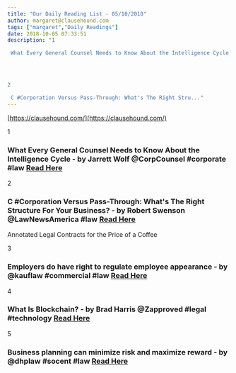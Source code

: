 ```yaml
---
title: "Our Daily Reading List - 05/10/2018"
author: margaret@clausehound.com
tags: ["margaret","Daily Readings"]
date: 2018-10-05 07:33:51
description: "1

 What Every General Counsel Needs to Know About the Intelligence Cycle - by Jarrett Wolf @CorpCounsel #corporate #law Read Here

 


2

 C #Corporation Versus Pass-Through: What's The Right Stru..."
---
```


[https://clausehound.com/](https://clausehound.com/)

1

###  What Every General Counsel Needs to Know About the Intelligence Cycle - by Jarrett Wolf @CorpCounsel #corporate #law [Read Here](https://www.law.com/corpcounsel/2018/09/28/what-every-general-counsel-needs-to-know-about-the-intelligence-cycle/)

 

2

###  C #Corporation Versus Pass-Through: What's The Right Structure For Your Business? - by Robert Swenson @LawNewsAmerica #law [Read Here](http://www.mondaq.com/unitedstates/x/736318/Corporate+Tax/C+Corporation+Versus+PassThrough+Whats+The+Right+Structure+For+Your+Business)

Annotated Legal Contracts
for the Price of a Coffee

3

###  Employers do have right to regulate employee appearance - by @kauflaw #commercial #law [Read Here](https://www.kauflaw.net/blog/2018/09/employers-do-have-right-to-regulate-employee-appearance.shtml)

 

4

###  What Is Blockchain? - by Brad Harris @Zapproved #legal #technology  [Read Here](https://www.jdsupra.com/legalnews/what-is-blockchain-84864/)

 

5

###  Business planning can minimize risk and maximize reward - by @dhplaw #socent #law [Read Here](https://www.dhplaw.com/blog/2018/09/business-planning-can-minimize-risk-and-maximize-reward.shtml)

 